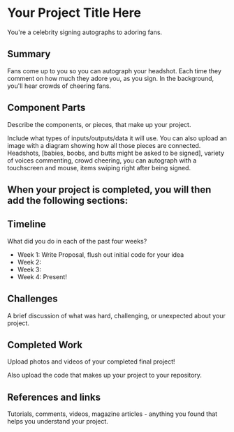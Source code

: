 # Your Project Title Here
You're a celebrity signing autographs to adoring fans.

## Summary
Fans come up to you so you can autograph your headshot. Each time they comment on how much they adore you, as you sign. In the background, you'll hear crowds of cheering fans.

## Component Parts

Describe the components, or pieces, that make up your project.

Include what types of inputs/outputs/data it will use. You can also upload an image with a diagram showing how all those pieces are connected.
Headshots, [babies, boobs, and butts might be asked to be signed], variety of voices commenting, crowd cheering, you can autograph with a touchscreen and mouse, items swiping right after being signed.

## When your project is completed, you will then add the following sections:

## Timeline

What did you do in each of the past four weeks?

- Week 1: Write Proposal, flush out initial code for your idea
- Week 2:
- Week 3:
- Week 4: Present!
 
## Challenges

A brief discussion of what was hard, challenging, or unexpected about your project.

## Completed Work

Upload photos and videos of your completed final project!

Also upload the code that makes up your project to your repository.

## References and links

Tutorials, comments, videos, magazine articles - anything you found that helps you understand your project.
